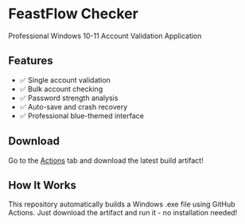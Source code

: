 # FeastFlow Checker

Professional Windows 10-11 Account Validation Application

## Features
- ✅ Single account validation
- ✅ Bulk account checking
- ✅ Password strength analysis
- ✅ Auto-save and crash recovery
- ✅ Professional blue-themed interface

## Download

Go to the [Actions](https://github.com/Jayden819432/FeastFlow-Checker/actions) tab and download the latest build artifact!

## How It Works

This repository automatically builds a Windows .exe file using GitHub Actions.
Just download the artifact and run it - no installation needed!
